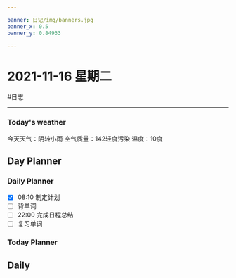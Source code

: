 ```yaml
---

banner: 日记/img/banners.jpg
banner_x: 0.5
banner_y: 0.84933

---
```

# 2021-11-16 星期二
#日志 

---

### Today's weather
今天天气：阴转小雨
空气质量：142轻度污染
温度：10度
## Day Planner

### Daily Planner
- [x] 08:10 制定计划
- [ ] 背单词
- [ ] 22:00 完成日程总结
- [ ] 复习单词

### Today Planner

## Daily


